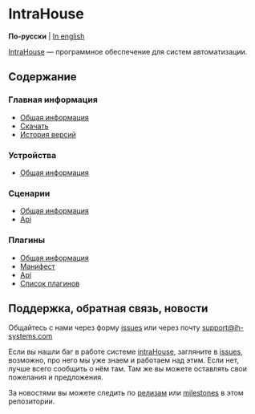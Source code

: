 # IntraHouse

**По-русски** | [In english](docs/en/README.md)

[IntraHouse](http://www.intrahouse.eu/ru/) — программное обеспечение для систем автоматизации.


## Содержание


### Главная информация

* [Общая информация](https://github.com/intrahouseio/intraHouse-Cherry/wiki/Architecture)
* [Скачать](docs/ru/get.md)
* [История версий](CHANGELOG.md)

### Устройства

* [Общая информация](https://github.com/intrahouseio/intraHouse-Cherry/wiki/Device-Set)

### Сценарии

* [Общая информация](https://github.com/intrahouseio/intraHouse-Cherry/wiki/Scenarios)
* [Api](https://github.com/intrahouseio/intraHouse-Cherry/wiki/Scenarios-API)

### Плагины

* [Общая информация](https://github.com/intrahouseio/intraHouse-Cherry/wiki/Concept-of-Plugins)
* [Манифест](https://github.com/intrahouseio/intraHouse-Cherry/wiki/Hardware-plugins-manifest)
* [Api](https://github.com/intrahouseio/intraHouse-Cherry/wiki/Plugin-API)
* [Список плагинов](https://github.com/intrahouseio/intraHouse-Cherry/wiki/Plugins-list)


## Поддержка, обратная связь, новости

Общайтесь с нами через форму [issues](https://github.com/intrahouseio/Doc/issues) или
через почту support@ih-systems.com

Если вы нашли баг в работе системе [intraHouse](https://www.ih-systems.com), загляните в
[issues](https://github.com/intrahouseio/Doc/issues), возможно, про него мы уже знаем и
работаем над этим. Если нет, лучше всего сообщить о нём там. Там же вы можете оставлять свои
пожелания и предложения.

За новостями вы можете следить по
[релизам](https://github.com/intrahouseio/Doc/releases) или
[milestones](https://github.com/intrahouseio/Doc/milestones) в этом репозитории.
